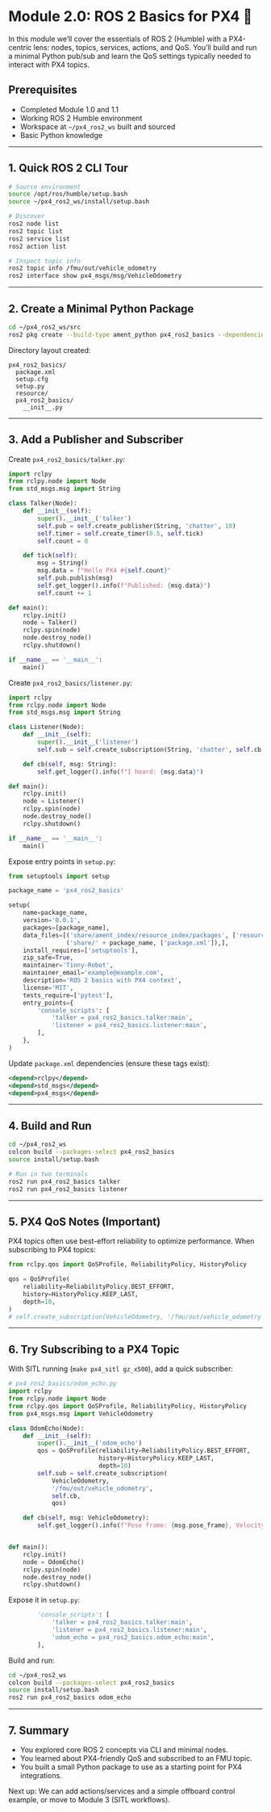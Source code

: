 # Module 2.0: ROS 2 Basics for PX4 🔌

In this module we’ll cover the essentials of ROS 2 (Humble) with a PX4-centric lens: nodes, topics, services, actions, and QoS. You’ll build and run a minimal Python pub/sub and learn the QoS settings typically needed to interact with PX4 topics.

## Prerequisites
- Completed Module 1.0 and 1.1
- Working ROS 2 Humble environment
- Workspace at `~/px4_ros2_ws` built and sourced
- Basic Python knowledge

---

## 1. Quick ROS 2 CLI Tour

```bash
# Source environment
source /opt/ros/humble/setup.bash
source ~/px4_ros2_ws/install/setup.bash

# Discover
ros2 node list
ros2 topic list
ros2 service list
ros2 action list

# Inspect topic info
ros2 topic info /fmu/out/vehicle_odometry
ros2 interface show px4_msgs/msg/VehicleOdometry
```

---

## 2. Create a Minimal Python Package

```bash
cd ~/px4_ros2_ws/src
ros2 pkg create --build-type ament_python px4_ros2_basics --dependencies rclpy std_msgs px4_msgs
```

Directory layout created:
```
px4_ros2_basics/
  package.xml
  setup.cfg
  setup.py
  resource/
  px4_ros2_basics/
    __init__.py
```

---

## 3. Add a Publisher and Subscriber

Create `px4_ros2_basics/talker.py`:
```python
import rclpy
from rclpy.node import Node
from std_msgs.msg import String

class Talker(Node):
    def __init__(self):
        super().__init__('talker')
        self.pub = self.create_publisher(String, 'chatter', 10)
        self.timer = self.create_timer(0.5, self.tick)
        self.count = 0

    def tick(self):
        msg = String()
        msg.data = f"Hello PX4 #{self.count}"
        self.pub.publish(msg)
        self.get_logger().info(f"Published: {msg.data}")
        self.count += 1

def main():
    rclpy.init()
    node = Talker()
    rclpy.spin(node)
    node.destroy_node()
    rclpy.shutdown()

if __name__ == '__main__':
    main()
```

Create `px4_ros2_basics/listener.py`:
```python
import rclpy
from rclpy.node import Node
from std_msgs.msg import String

class Listener(Node):
    def __init__(self):
        super().__init__('listener')
        self.sub = self.create_subscription(String, 'chatter', self.cb, 10)

    def cb(self, msg: String):
        self.get_logger().info(f"I heard: {msg.data}")

def main():
    rclpy.init()
    node = Listener()
    rclpy.spin(node)
    node.destroy_node()
    rclpy.shutdown()

if __name__ == '__main__':
    main()
```

Expose entry points in `setup.py`:
```python
from setuptools import setup

package_name = 'px4_ros2_basics'

setup(
    name=package_name,
    version='0.0.1',
    packages=[package_name],
    data_files=[('share/ament_index/resource_index/packages', ['resource/' + package_name]),
                ('share/' + package_name, ['package.xml']),],
    install_requires=['setuptools'],
    zip_safe=True,
    maintainer='Tinny-Robot',
    maintainer_email='example@example.com',
    description='ROS 2 basics with PX4 context',
    license='MIT',
    tests_require=['pytest'],
    entry_points={
        'console_scripts': [
            'talker = px4_ros2_basics.talker:main',
            'listener = px4_ros2_basics.listener:main',
        ],
    },
)
```

Update `package.xml` dependencies (ensure these tags exist):
```xml
<depend>rclpy</depend>
<depend>std_msgs</depend>
<depend>px4_msgs</depend>
```

---

## 4. Build and Run

```bash
cd ~/px4_ros2_ws
colcon build --packages-select px4_ros2_basics
source install/setup.bash

# Run in two terminals
ros2 run px4_ros2_basics talker
ros2 run px4_ros2_basics listener
```

---

## 5. PX4 QoS Notes (Important)

PX4 topics often use best-effort reliability to optimize performance. When subscribing to PX4 topics:

```python
from rclpy.qos import QoSProfile, ReliabilityPolicy, HistoryPolicy

qos = QoSProfile(
    reliability=ReliabilityPolicy.BEST_EFFORT,
    history=HistoryPolicy.KEEP_LAST,
    depth=10,
)
# self.create_subscription(VehicleOdometry, '/fmu/out/vehicle_odometry', cb, qos)
```

---

## 6. Try Subscribing to a PX4 Topic

With SITL running (`make px4_sitl gz_x500`), add a quick subscriber:

```python
# px4_ros2_basics/odom_echo.py
import rclpy
from rclpy.node import Node
from rclpy.qos import QoSProfile, ReliabilityPolicy, HistoryPolicy
from px4_msgs.msg import VehicleOdometry

class OdomEcho(Node):
    def __init__(self):
        super().__init__('odom_echo')
        qos = QoSProfile(reliability=ReliabilityPolicy.BEST_EFFORT,
                         history=HistoryPolicy.KEEP_LAST,
                         depth=10)
        self.sub = self.create_subscription(
            VehicleOdometry,
            '/fmu/out/vehicle_odometry',
            self.cb,
            qos)

    def cb(self, msg: VehicleOdometry):
        self.get_logger().info(f"Pose frame: {msg.pose_frame}, Velocity frame: {msg.velocity_frame}")


def main():
    rclpy.init()
    node = OdomEcho()
    rclpy.spin(node)
    node.destroy_node()
    rclpy.shutdown()
```

Expose it in `setup.py`:
```python
        'console_scripts': [
            'talker = px4_ros2_basics.talker:main',
            'listener = px4_ros2_basics.listener:main',
            'odom_echo = px4_ros2_basics.odom_echo:main',
        ],
```

Build and run:
```bash
cd ~/px4_ros2_ws
colcon build --packages-select px4_ros2_basics
source install/setup.bash
ros2 run px4_ros2_basics odom_echo
```

---

## 7. Summary
- You explored core ROS 2 concepts via CLI and minimal nodes.
- You learned about PX4-friendly QoS and subscribed to an FMU topic.
- You built a small Python package to use as a starting point for PX4 integrations.

Next up: We can add actions/services and a simple offboard control example, or move to Module 3 (SITL workflows).
